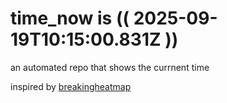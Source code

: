 # time_now is (( 2025-09-19T10:15:00.831Z ))

an automated repo that shows the currnent time

inspired by [breakingheatmap](https://github.com/breakingheatmap/breakingheatmap)